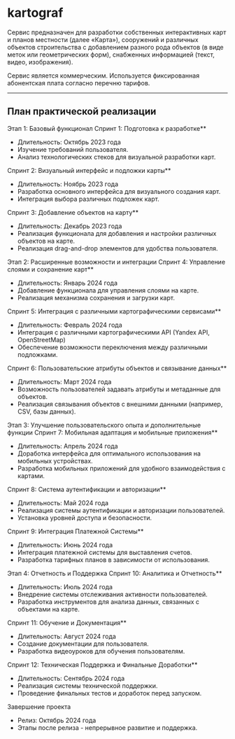 # kartograf
Сервис предназначен для разработки собственных интерактивных карт и планов местности (далее «Карта»), 
сооружений и различных объектов строительства с добавлением разного рода объектов (в виде меток или геометрических форм), 
снабженных информацией (текст, видео, изображения).

Сервис является коммерческим. Используется фиксированная абонентская плата согласно перечню тарифов.

----------------------------
План практической реализации
----------------------------

Этап 1: Базовый функционал
Спринт 1: Подготовка к разработке**
  - Длительность: Октябрь 2023 года
  - Изучение требований пользователя.
  - Анализ технологических стеков для визуальной разработки карт.

Спринт 2: Визуальный интерфейс и подложки карты**
  - Длительность: Ноябрь 2023 года
  - Разработка основного интерфейса для визуального создания карт.
  - Интеграция выбора различных подложек карт.

Спринт 3: Добавление объектов на карту**
  - Длительность: Декабрь 2023 года
  - Реализация функционала для добавления и настройки различных объектов на карте.
  - Реализация drag-and-drop элементов для удобства пользователя.

Этап 2: Расширенные возможности и интеграции
Спринт 4: Управление слоями и сохранение карт**
  - Длительность: Январь 2024 года
  - Добавление функционала для управления слоями на карте.
  - Реализация механизма сохранения и загрузки карт.

Спринт 5: Интеграция с различными картографическими сервисами**
  - Длительность: Февраль 2024 года
  - Интеграция с различными картографическими API (Yandex API, OpenStreetMap)
  - Обеспечение возможности переключения между различными подложками.

Спринт 6: Пользовательские атрибуты объектов и связывание данных**
  - Длительность: Март 2024 года
  - Возможность пользователей задавать атрибуты и метаданные для объектов.
  - Реализация связывания объектов с внешними данными (например, CSV, базы данных).

Этап 3: Улучшение пользовательского опыта и дополнительные функции
Спринт 7: Мобильная адаптация и мобильные приложения**
  - Длительность: Апрель 2024 года
  - Доработка интерфейса для оптимального использования на мобильных устройствах.
  - Разработка мобильных приложений для удобного взаимодействия с картами.

Спринт 8: Система аутентификации и авторизации**
  - Длительность: Май 2024 года
  - Реализация системы аутентификации и авторизации пользователей.
  - Установка уровней доступа и безопасности.

Спринт 9: Интеграция Платежной Системы**
  - Длительность: Июнь 2024 года
  - Интеграция платежной системы для выставления счетов.
  - Разработка тарифных планов в зависимости от использования.

Этап 4: Отчетность и Поддержка
Спринт 10: Аналитика и Отчетность**
  - Длительность: Июль 2024 года
  - Внедрение системы отслеживания активности пользователей.
  - Разработка инструментов для анализа данных, связанных с объектами на карте.

Спринт 11: Обучение и Документация**
  - Длительность: Август 2024 года
  - Создание документации для пользователя.
  - Разработка видеоуроков для обучения пользователям.

Спринт 12: Техническая Поддержка и Финальные Доработки**
  - Длительность: Сентябрь 2024 года
  - Реализация системы технической поддержки.
  - Проведение финальных тестов и доработок перед запуском.

Завершение проекта
- Релиз: Октябрь 2024 года
- Этапы после релиза - непрерывное развитие и поддержка.

